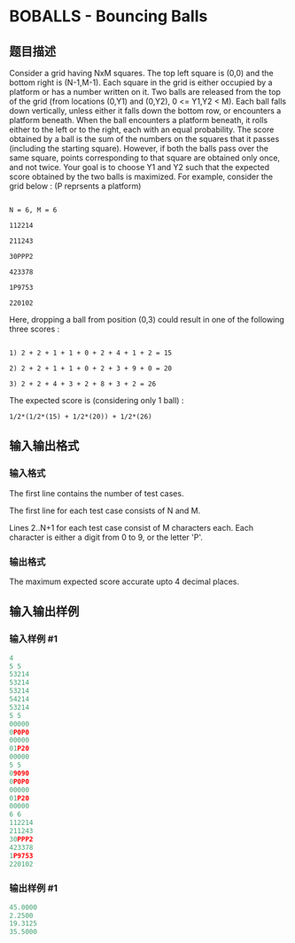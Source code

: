 # BOBALLS - Bouncing Balls

## 题目描述

Consider a grid having NxM squares. The top left square is (0,0) and the bottom right is (N-1,M-1). Each square in the grid is either occupied by a platform or has a number written on it. Two balls are released from the top of the grid (from locations (0,Y1) and (0,Y2), 0 <= Y1,Y2 < M). Each ball falls down vertically, unless either it falls down the bottom row, or encounters a platform beneath. When the ball encounters a platform beneath, it rolls either to the left or to the right, each with an equal probability. The score obtained by a ball is the sum of the numbers on the squares that it passes (including the starting square). However, if both the balls pass over the same square, points corresponding to that square are obtained only once, and not twice. Your goal is to choose Y1 and Y2 such that the expected score obtained by the two balls is maximized. For example, consider the grid below : (P reprsents a platform)

```

N = 6, M = 6

112214

211243

30PPP2

423378

1P9753

220102

```

Here, dropping a ball from position (0,3) could result in one of the following three scores :

```

1) 2 + 2 + 1 + 1 + 0 + 2 + 4 + 1 + 2 = 15

2) 2 + 2 + 1 + 1 + 0 + 2 + 3 + 9 + 0 = 20

3) 2 + 2 + 4 + 3 + 2 + 8 + 3 + 2 = 26

```

The expected score is (considering only 1 ball) :

`1/2*(1/2*(15) + 1/2*(20)) + 1/2*(26)`

## 输入输出格式

### 输入格式

The first line contains the number of test cases.

The first line for each test case consists of N and M.

Lines 2..N+1 for each test case consist of M characters each. Each character is either a digit from 0 to 9, or the letter 'P'.

### 输出格式

The maximum expected score accurate upto 4 decimal places.

## 输入输出样例

### 输入样例 #1

```cpp
4
5 5
53214
53214
53214
54214
53214
5 5
00000
0P0P0
00000
01P20
00000
5 5
09090
0P0P0
00000
01P20
00000
6 6
112214
211243
30PPP2
423378
1P9753
220102
```


### 输出样例 #1

```cpp
45.0000
2.2500
19.3125
35.5000
```



